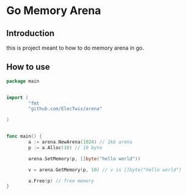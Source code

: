 # Go Memory Arena

## Introduction

this is project meant to how to do memory arena in go.

## How to use

```go
package main


import (
        "fmt
        "github.com/ElecTwix/arena"

)


func main() {
        a := arena.NewArena(1024) // 1kb arena
        p := a.Alloc(10) // 10 byte

        arena.SetMemory(p, []byte("hello world"))

        v = arena.GetMemory(p, 10) // v is []byte("hello world")

        a.Free(p) // free memory
}
```
